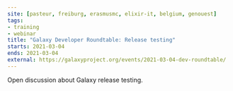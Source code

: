 ```yaml
---
site: [pasteur, freiburg, erasmusmc, elixir-it, belgium, genouest]
tags:
- training
- webinar
title: "Galaxy Developer Roundtable: Release testing"
starts: 2021-03-04
ends: 2021-03-04
external: https://galaxyproject.org/events/2021-03-04-dev-roundtable/
---
```


Open discussion about Galaxy release testing.